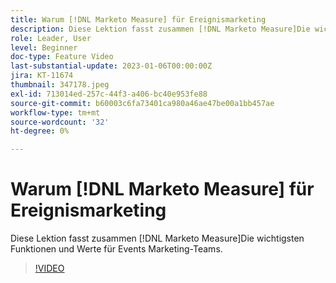 ```yaml
---
title: Warum [!DNL Marketo Measure] für Ereignismarketing
description: Diese Lektion fasst zusammen [!DNL Marketo Measure]Die wichtigsten Funktionen und Werte für Events Marketing-Teams.
role: Leader, User
level: Beginner
doc-type: Feature Video
last-substantial-update: 2023-01-06T00:00:00Z
jira: KT-11674
thumbnail: 347178.jpeg
exl-id: 713014ed-257c-44f3-a406-bc40e953fe88
source-git-commit: b60003c6fa73401ca980a46ae47be00a1bb457ae
workflow-type: tm+mt
source-wordcount: '32'
ht-degree: 0%

---
```


# Warum [!DNL Marketo Measure] für Ereignismarketing

Diese Lektion fasst zusammen [!DNL Marketo Measure]Die wichtigsten Funktionen und Werte für Events Marketing-Teams.

>[!VIDEO](https://video.tv.adobe.com/v/347178/?quality=12&learn=on)
